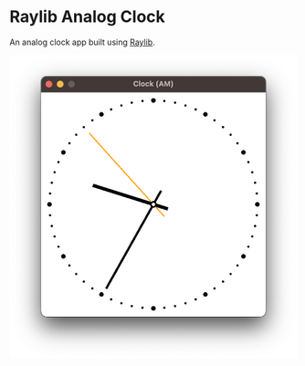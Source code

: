 # Raylib Analog Clock

An analog clock app built using [Raylib](https://github.com/raysan5/raylib).

![Clock Preview](assets/clock-preview.png)